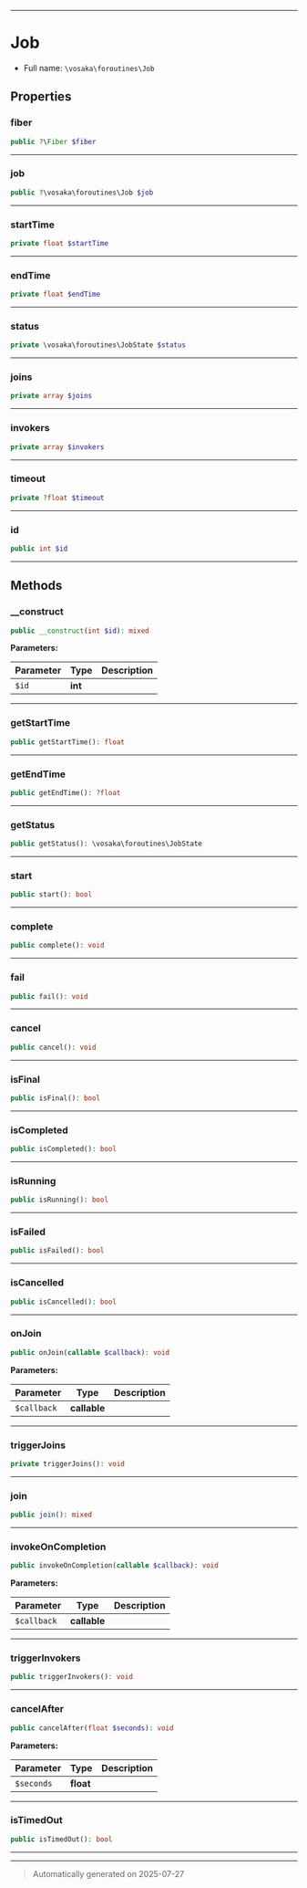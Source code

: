 ***

# Job





* Full name: `\vosaka\foroutines\Job`



## Properties


### fiber



```php
public ?\Fiber $fiber
```






***

### job



```php
public ?\vosaka\foroutines\Job $job
```






***

### startTime



```php
private float $startTime
```






***

### endTime



```php
private float $endTime
```






***

### status



```php
private \vosaka\foroutines\JobState $status
```






***

### joins



```php
private array $joins
```






***

### invokers



```php
private array $invokers
```






***

### timeout



```php
private ?float $timeout
```






***

### id



```php
public int $id
```






***

## Methods


### __construct



```php
public __construct(int $id): mixed
```








**Parameters:**

| Parameter | Type | Description |
|-----------|------|-------------|
| `$id` | **int** |  |





***

### getStartTime



```php
public getStartTime(): float
```












***

### getEndTime



```php
public getEndTime(): ?float
```












***

### getStatus



```php
public getStatus(): \vosaka\foroutines\JobState
```












***

### start



```php
public start(): bool
```












***

### complete



```php
public complete(): void
```












***

### fail



```php
public fail(): void
```












***

### cancel



```php
public cancel(): void
```












***

### isFinal



```php
public isFinal(): bool
```












***

### isCompleted



```php
public isCompleted(): bool
```












***

### isRunning



```php
public isRunning(): bool
```












***

### isFailed



```php
public isFailed(): bool
```












***

### isCancelled



```php
public isCancelled(): bool
```












***

### onJoin



```php
public onJoin(callable $callback): void
```








**Parameters:**

| Parameter | Type | Description |
|-----------|------|-------------|
| `$callback` | **callable** |  |





***

### triggerJoins



```php
private triggerJoins(): void
```












***

### join



```php
public join(): mixed
```












***

### invokeOnCompletion



```php
public invokeOnCompletion(callable $callback): void
```








**Parameters:**

| Parameter | Type | Description |
|-----------|------|-------------|
| `$callback` | **callable** |  |





***

### triggerInvokers



```php
public triggerInvokers(): void
```












***

### cancelAfter



```php
public cancelAfter(float $seconds): void
```








**Parameters:**

| Parameter | Type | Description |
|-----------|------|-------------|
| `$seconds` | **float** |  |





***

### isTimedOut



```php
public isTimedOut(): bool
```












***


***
> Automatically generated on 2025-07-27
